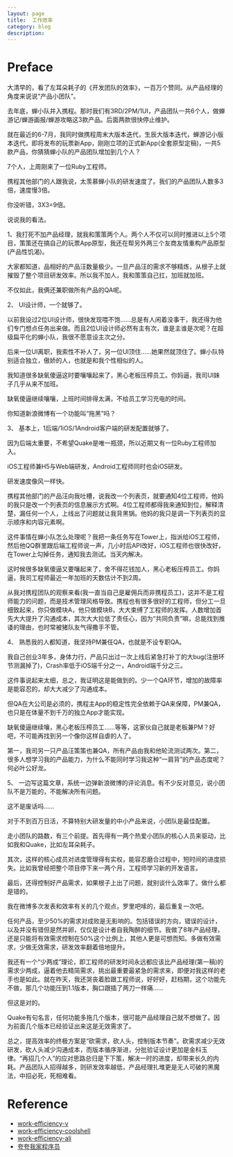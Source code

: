 ```yaml
---
layout: page
title:	工作效率
category: blog
description: 
---
```

# Preface
大清早的，看了左耳朵耗子的《开发团队的效率》，一百万个赞同。从产品经理的角度来说说“产品小团队”。

去年底，蝉小队并入携程。那时我们有3RD/2PM/1UI，产品团队一共6个人，做蝉游记/蝉游画报/蝉游攻略这3款产品。后面两款很快停止维护。

就在最近的6-7月，我同时做携程周末大版本迭代，生辰大版本迭代，蝉游记小版本迭代，即将发布的玩票新App，刚刚立项的正式新App(全套原型定稿)，一共5款产品，你猜猜蝉小队的产品团队增加到几个人？

7个人，上周刚来了一位Ruby工程师。

携程其他部门的人跟我说，太羡慕蝉小队的研发速度了。我们的产品团队人数多3倍，速度慢3倍。

你没听错，3X3=9倍。

说说我的看法。

1、我打死不加产品经理，就我和策策两个人。两个人不仅可以同时推进以上5个项目，策策还在搞自己的玩票App原型，我还在帮另外两三个友商友情重构产品原型(产品性饥渴)。

大家都知道，品相好的产品汪数量极少。一旦产品汪的需求不够精炼，从根子上就摧毁了整个项目研发效率。所以我不加人，我和策策自己扛，加班就加班。

不仅如此，我俩还兼职做所有产品的QA呢。

2、
UI设计师，一个就够了。

以前我设过2位UI设计师，很快发现喂不饱……总是有人闲着没事干，我还得为他们专门想点任务出来做。而且2位UI设计师必然有主有次，谁是主谁是次呢？在超级扁平化的蝉小队，我很不愿意设主次之分。

后来一位UI离职，我索性不补人了，另一位UI顶住……她果然就顶住了。蝉小队特别适合独立，傲娇的人，也就是和我个性相似的人。

我知道很多缺氧傻逼这时要嚷嚷起来了，黑心老板压榨员工。你妈逼，我司UI妹子几乎从来不加班。

缺氧傻逼继续嚷嚷，上班时间排得太满，不给员工学习充电的时间。

你知道新浪微博有一个功能叫“拖黑”吗？

3、
基本上，1后端/1iOS/1Android客户端的研发配置就够了。

因为后端太重要，不希望Quake是唯一瓶颈，所以近期又有一位Ruby工程师加入。

iOS工程师兼H5与Web端研发，Android工程师同时也会iOS研发。

研发速度像风一样快。

携程其他部门的产品汪向我吐槽，说我改一个列表页，就要通知4位工程师，他妈的我只是改一个列表页的信息展示方式啊。4位工程师都得我来通知到位，解释清楚，漏任何一个人，上线出了问题就让我背黑锅。他妈的我只是调一下列表页的显示顺序和内容元素啊。

这件事情在蝉小队怎么处理呢？我把一条任务写在Tower上，指派给iOS工程师，然后他QQ群里跟后端工程师说一声，几小时后API改好，iOS工程师也很快改好，在Tower上勾掉任务，通知我去测试。当天内解决。

这时候很多缺氧傻逼又要嚷起来了，舍不得花钱加人，黑心老板压榨员工。你妈逼，我司工程师最近一年加班的天数估计不到2周。

从我对携程团队的观察来看(我一直当自己是雇佣兵而非携程员工)，这并不是工程师能力的问题，而是技术管理风格导致。携程也有很多很好的工程师，但分工一旦细致起来，你只做模块A，他只做模块B，大大束缚了工程师的发挥。人数增加首先大大提升了沟通成本，其次大大拉低了责任心，因为“共同负责”嘛，总能找到推诿的理由，也时常被猪队友气得撒手不管。

4、
熟悉我的人都知道，我坚持PM兼任QA，也就是不设专职QA。

我自己创业3年多，身体力行，产品只出过一次上线后紧急打补丁的大bug(注册环节测漏掉了)，Crash率低于iOS端千分之一，Android端千分之三。

这件事说起来太细，总之，我证明这是能做到的。少一个QA环节，增加的故障率是能容忍的，却大大减少了沟通成本。

但QA在大公司是必须的，携程主App的稳定性完全依赖于QA来保障，PM兼QA，也只是在体量不到千万的独立App才能实现。

缺氧傻逼继续嚷，黑心老板压榨员工……等等，这家伙自己就是老板兼PM？好吧，不可能再找到另一个像你这样自虐的人了。

第一，我司另一只产品汪策策也兼QA，所有产品由我和他轮流测试两次。第二，很多人想学习我的产品能力，为什么不能同时学习我这种“一肩背”的产品态度呢？何必叶公好龙。

5、
一边写这篇文章，系统一边弹新浪微博的评论消息。有不少反对意见，说小团队不是万能的，不能解决所有问题。

这不是废话吗……

对于不到百万日活，不算特别大研发量的中小产品来说，小团队是最佳配置。

走小团队的路数，有三个前提。首先得有一两个热爱小团队的核心人员来驱动，比如我和Quake，比如左耳朵耗子。

其次，这样的核心成员对进度管理得有实权，能容忍磨合过程中，短时间的进度损失。比如我曾经把整个项目停下来一两个月，工程师学习新的开发语言。

最后，还得控制好产品需求，如果根子上出了问题，就别谈什么效率了。做什么都是错的。

我在微博多次发表和效率有关的几个观点，罗里吧嗦的，最后重复一次吧。

任何产品，至少50%的需求对成败是无影响的。包括错误的方向，错误的设计，以及并没有错但是然并卵，仅仅是设计者自我陶醉的细节。我做了8年产品经理，还是只能将有效需求控制在50%这个比例上，其他人更是可想而知。多做有效需求，少做无效需求，研发效率翻着倍地提升。

我还有一个“少两成”理论，即工程师的研发时间永远都应该比产品经理(第一稿)的需求少两成，逼着他去精简需求，挑出最重要最紧急的需求来，即便对我这样的老手也是如此。就在昨天，我还哭丧着脸跟工程师说，好好好，赶档期，这个功能先不做，那几个功能压到1.1版本，胸口跟插了两刀一样痛……

但这是对的。

Quake有句名言，任何功能多拖几个版本，很可能产品经理自己就不想做了。因为前面几个版本已经验证出来这是无效需求了。

总之，提高效率的终极方案是“砍需求，砍人头，控制版本节奏”。砍需求减少无效研发，砍人头减少沟通成本，而版本循序渐进，分批验证设计更加是金科玉律。“再招几个人”的应对思路总归是下下策，解决一时的进度，却带来长久的内耗。产品团队人招得越多，则研发效率越低，产品经理扎堆更是无人可破的黑魔法，中招必死，死相难看。

# Reference
- [work-efficiency-v]
- [work-efficiency-coolshell]
- [work-efficiency-ali]
- [夸夸我家程序员]

[work-efficiency-v]: http://www.jianshu.com/p/9bf5fe5012ed?utm_campaign=maleskine&utm_content=note&utm_medium=writer_share&utm_source=weibo
[work-efficiency-coolshell]: http://coolshell.cn/articles/11656.html
[work-efficiency-ali]: http://weibo.com/p/1001603868404359535571
[夸夸我家程序员]: http://www.jianshu.com/p/7f8c359408a7
